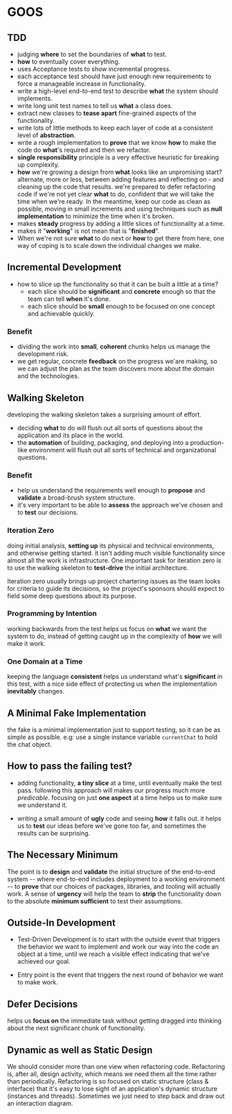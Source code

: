# GOOS


## TDD
- judging **where** to set the boundaries of **what** to test.
- **how** to eventually cover everything. 
- uses Acceptance tests to show incremental progress.
- each acceptance test should have just enough new requirements to force a manageable increase in functionality.
- write a high-level end-to-end test to describe **what** the system should implements.
- write long unit test names to tell us **what** a class does.
- extract new classes to **tease apart** fine-grained aspects of the functionality.
- write lots of little methods to keep each layer of code at a consistent level of **abstraction**.
- write a rough implementation to **prove** that we know **how** to make the code do **what**'s required and then we refactor.
- **single responsibility** principle is a very effective heuristic for breaking up complexity.
- **how** we're growing a design from **what** looks like an unpromising start? alternate, more or less, between adding features and reflecting on - and cleaning up the code that results. we're prepared to defer refactoring code if we're not yet clear **what** to do, confident that we will take the time when we're ready. In the meantime, keep our code as clean as possible, moving in small increments and using techniques such as **null implementation** to minimize the time when it's broken.
- makes **steady** progress by adding a little slices of functionality at a time.
- makes it "**working**" is not mean that is "**finished**".
- When we're not sure **what** to do next or **how** to get there from here, one way of coping is to scale down the individual changes we make.

## Incremental Development

- how to slice up the functionality so that it can be built a little at a time?
  - each slice should be **significant** and **concrete** enough so that the team can tell **when** it's done.
  - each slice should be **small** enough to be focused on one concept and achievable quickly.

### Benefit

- dividing the work into **small**, **coherent** chunks helps us manage the development risk.
- we get regular, concrete **feedback** on the progress we'are making, so we can adjust the plan as the team discovers more about the domain and the technologies.


## Walking Skeleton 

developing the walking skeleton takes a surprising amount of effort.
- deciding **what** to do will flush out all sorts of questions about the application and its place in the world.
- the **automation** of building, packaging, and deploying into a production-like environment will flush out all sorts of technical and organizational questions.

### Benefit
- help us understand the requirements well enough to **propose** and **validate** a broad-brush system structure.
- it's very important to be able to **assess** the approach we've chosen and to **test** our decisions.


### Iteration Zero

doing initial analysis, **setting up** its physical and technical environments, and otherwise getting started. 
it isn't adding much visible functionality since almost all the work is infrastructure.
One important task for iteration zero is to use the walking skeleton to **test-drive** the initial architecture.

Iteration zero usually brings up project chartering issues as the team looks for criteria to guide its decisions,
so the project's sponsors should expect to field some deep questions about its purpose.


### Programming by Intention

working backwards from the test helps us focus on **what** we want the system to do,
instead of getting caught up in the complexity of **how** we will make it work.


### One Domain at a Time

keeping the language **consistent** helps us understand what's **significant** in this test,
with a nice side effect of protecting us when the implementation **inevitably** changes.


## A Minimal Fake Implementation 

the fake is a minimal implementation just to support testing, so it can be as simple as possible.
e.g: use a single instance variable `currentChat` to hold the chat object.

## How to pass the failing test?

- adding functionality, **a tiny slice** at a time, until eventually make the test pass.
  following this approach will makes our progress much more *predicable*.
  focusing on just **one aspect** at a time helps us to make sure we understand it.
  
- writing a small amount of **ugly** code and seeing **how** it falls out.
  it helps us to **test** our ideas before we've gone too far, and sometimes the results can be surprising.

## The Necessary Minimum 

The point is to **design** and **validate** the initial structure of the end-to-end system --
where end-to-end includes deployment to a working environment -- 
to **prove** that our choices of packages, libraries, and tooling will actually work.
A sense of **urgency** will help the team to **strip** the functionality down to the absolute **minimum sufficient** to test their assumptions. 


## Outside-In Development

- Test-Driven Development is to start with the outside event that triggers the behavior we want to implement and work our way into the code an object at a time, until we reach a visible effect indicating that we've achieved our goal.

- Entry point is the event that triggers the next round of behavior we want to make work.

## Defer Decisions

helps us **focus on** the immediate task without getting dragged into thinking about the next significant chunk of functionality.


## Dynamic as well as Static Design

We should consider more than one view when refactoring code. Refactoring is, after all, design activity, which means we need them all the time rather than periodically. Refactoring is so focused on static structure (class & interface) that it's easy to lose sight of an application's dynamic structure (instances and threads). Sometimes we just need to step back and draw out an interaction diagram.

